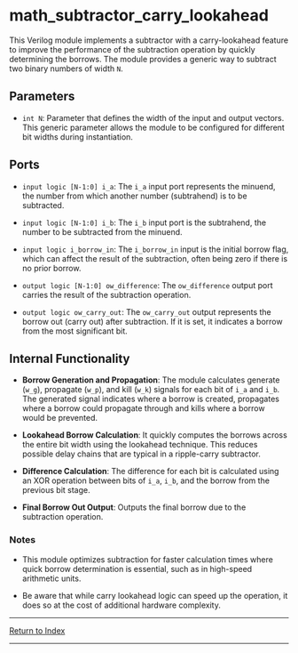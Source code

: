 # math_subtractor_carry_lookahead

This Verilog module implements a subtractor with a carry-lookahead feature to improve the performance of the subtraction operation by quickly determining the borrows. The module provides a generic way to subtract two binary numbers of width `N`.

## Parameters

- `int N`: Parameter that defines the width of the input and output vectors. This generic parameter allows the module to be configured for different bit widths during instantiation.

## Ports

- `input logic [N-1:0] i_a`: The `i_a` input port represents the minuend, the number from which another number (subtrahend) is to be subtracted.

- `input logic [N-1:0] i_b`: The `i_b` input port is the subtrahend, the number to be subtracted from the minuend.

- `input logic i_borrow_in`: The `i_borrow_in` input is the initial borrow flag, which can affect the result of the subtraction, often being zero if there is no prior borrow.

- `output logic [N-1:0] ow_difference`: The `ow_difference` output port carries the result of the subtraction operation.

- `output logic ow_carry_out`: The `ow_carry_out` output represents the borrow out (carry out) after subtraction. If it is set, it indicates a borrow from the most significant bit.

## Internal Functionality

- **Borrow Generation and Propagation**: The module calculates generate (`w_g`), propagate (`w_p`), and kill (`w_k`) signals for each bit of `i_a` and `i_b`. The generated signal indicates where a borrow is created, propagates where a borrow could propagate through and kills where a borrow would be prevented.

- **Lookahead Borrow Calculation**: It quickly computes the borrows across the entire bit width using the lookahead technique. This reduces possible delay chains that are typical in a ripple-carry subtractor.

- **Difference Calculation**: The difference for each bit is calculated using an XOR operation between bits of `i_a`, `i_b`, and the borrow from the previous bit stage.

- **Final Borrow Out Output**: Outputs the final borrow due to the subtraction operation.

### Notes

- This module optimizes subtraction for faster calculation times where quick borrow determination is essential, such as in high-speed arithmetic units.

- Be aware that while carry lookahead logic can speed up the operation, it does so at the cost of additional hardware complexity.

---

[Return to Index](index.md)

---

